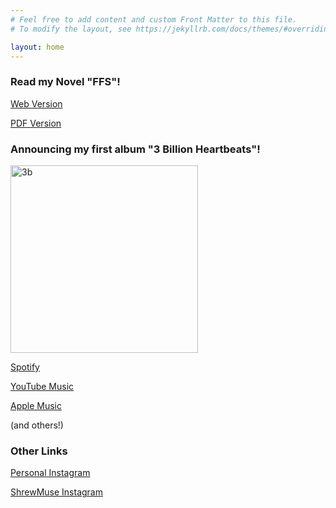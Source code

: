```yaml
---
# Feel free to add content and custom Front Matter to this file.
# To modify the layout, see https://jekyllrb.com/docs/themes/#overriding-theme-defaults

layout: home
---
```


### Read my Novel "FFS"!
[Web Version](https://alexikaruna.com/ffs_novel/ffs_novel.html)

[PDF Version](https://alexikaruna.com/ffs_novel/ffs_novel.pdf)

### Announcing my first album "3 Billion Heartbeats"!
<img src="https://alexikaruna.com/assets/images/3_billion_heartbeats_cover_final_web.jpg" alt="3b" style="width:300px;" /> 

<a href="https://open.spotify.com/artist/2QSlc66MLXlITvaoXPYGnP" target="_blank">Spotify</a>

<a href="https://music.youtube.com/channel/UCvJZ8k2q5YVAr43RXyq61Kg" target="_blank">YouTube Music</a>

<a href="https://music.apple.com/us/artist/shrewmuse/1695769676" target="_blank">Apple Music</a>

(and others!)

### Other Links
<a href="https://instagram.com/alexikaruna" target="_blank">Personal Instagram</a>

<a href="https://instagram.com/shrewmuse" target="_blank">ShrewMuse Instagram</a>

